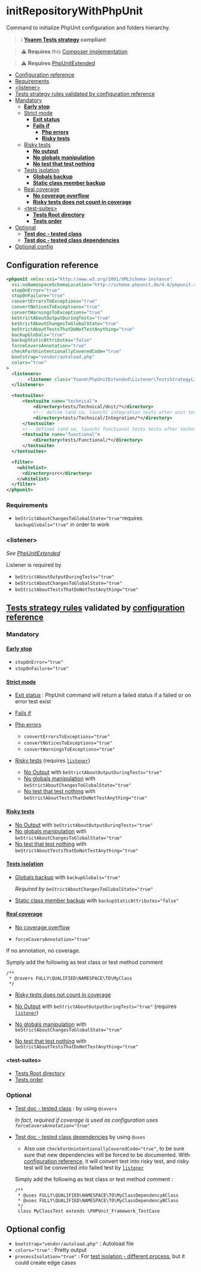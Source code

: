 # initRepositoryWithPhpUnit

Command to initialize PhpUnit configuration and folders hierarchy.

> :information_source: **[Yoanm Tests strategy](https://github.com/yoanm/Readme/blob/master/TESTS_STRATEGY.md) compliant**


> :warning: **Requires** this [Composer implementation](https://github.com/yoanm/initRepositoryWithComposer)

> :warning: **Requires** [PhpUnitExtended](https://github.com/yoanm/PhpUnitExtended)

 * [Configuration reference](#configuration-reference)
  * [Requirements](#configuration-reference-requirements)
  * [\<listener>](#configuration-reference-listener)
 * [Tests strategy rules validated by configuration reference](#rules-validated)
  * [Mandatory](#rules-validated-mandatory)
    * [**Early stop**](#rules-validated-mandatory-early-stop)
    * [Strict mode](#rules-validated-mandatory-strict-mode)
      * [**Exit status**](#rules-validated-mandatory-strict-mode-exit-status)
      * [**Fails if**](#rules-validated-mandatory-strict-mode-fails-if)
        * [**Php errors**](#rules-validated-mandatory-strict-mode-fails-if-php-errors)
        * [**Risky tests**](#rules-validated-mandatory-strict-mode-fails-if-risky-tests)
    * [Risky tests](#rules-validated-mandatory-risky-tests)
      * [**No output**](#rules-validated-mandatory-risky-tests-output)
      * [**No globals manipulation**](#rules-validated-mandatory-risky-tests-manipulate-globals)
      * [**No test that test nothing**](#rules-validated-mandatory-risky-tests-test-nothing)
    * [Tests isolation](#rules-validated-mandatory-tests-isolation)
      * [**Globals backup**](#rules-validated-mandatory-tests-isolation-globals)
      * [**Static class member backup**](#rules-validated-mandatory-tests-isolation-static-class-member)
    * [Real coverage](#rules-validated-mandatory-real-coverage)
      * [**No coverage overflow**](#rules-validated-mandatory-real-coverage-overflow)
      * [**Risky tests does not count in coverage**](#rules-validated-mandatory-real-coverage-risky-tests)
    * [\<test-suites>](#rules-validated-mandatory-test-suites)
      * [**Tests Root directory**](#rules-validated-mandatory-test-suites-tests-root-directory)
      * [**Tests order**](#rules-validated-mandatory-test-suites-tests-order)
  * [Optional](#optional)
    * [**Test doc - tested class**](#optional-rule-1)
    * [**Test doc - tested class dependencies**](#optional-rule-2)
 * [Optional config](#optional-config)

## Configuration reference
```xml
<phpunit xmlns:xsi="http://www.w3.org/2001/XMLSchema-instance"
  xsi:noNamespaceSchemaLocation="http://schema.phpunit.de/4.8/phpunit.xsd"
  stopOnError="true"
  stopOnFailure="true"
  convertErrorsToExceptions="true"
  convertNoticesToExceptions="true"
  convertWarningsToExceptions="true"
  beStrictAboutOutputDuringTests="true"
  beStrictAboutChangesToGlobalState="true"
  beStrictAboutTestsThatDoNotTestAnything="true"
  backupGlobals="true"
  backupStaticAttributes="false"
  forceCoversAnnotation="true"
  checkForUnintentionallyCoveredCode="true"
  bootstrap="vendor/autoload.php"
  colors="true"
>
  <listeners>
        <listener class="Yoanm\PhpUnitExtended\Listener\TestsStrategyListener"/>
  </listeners>

  <testsuites>
      <testsuite name="technical">
          <directory>tests/Technical/Unit/*</directory>
          <!-- define (and so, launch) integration tests after unit tests => slower than unit tests -->
          <directory>tests/Technical/Integration/*</directory>
      </testsuite>
      <!-- defined (and so, launch) functional tests tests after technical tests => slower than technical tests -->
      <testsuite name="functional">
          <directory>tests/Functional/*</directory>
      </testsuite>
  </testsuites>

  <filter>
    <whitelist>
      <directory>src</directory>
    </whitelist>
  </filter>
</phpunit>
```
<a name="configuration-reference-requirements"></a>
### Requirements

  * `beStrictAboutChangesToGlobalState="true"`requires `backupGlobals="true"` in order to work

<a name="configuration-reference-listener"></a>
### \<listener>

*See [PhpUnitExtended](https://github.com/yoanm/PhpUnitExtended)*
      
Listener is required by
 * `beStrictAboutOutputDuringTests="true"`
 * `beStrictAboutChangesToGlobalState="true"`
 * `beStrictAboutTestsThatDoNotTestAnything="true"`

<a name="rules-validated"></a>
## [Tests strategy rules](https://github.com/yoanm/Readme/blob/master/TESTS_STRATEGY.md#rules) validated by [configuration reference](#configuration-reference)

<a name="rules-validated-mandatory"></a>
### Mandatory

<a name="rules-validated-mandatory-early-stop"></a>
#### [Early stop](https://github.com/yoanm/Readme/blob/master/TESTS_STRATEGY.md#rules-early-stop)

* `stopOnError="true"`
* `stopOnFailure="true"`

<a name="rules-validated-mandatory-strict-mode"></a>
#### [Strict mode](https://github.com/yoanm/Readme/blob/master/TESTS_STRATEGY.md#rules-strict-mode)

<a name="rules-validated-mandatory-strict-mode-exit-status"></a>
 * [Exit status](https://github.com/yoanm/Readme/blob/master/TESTS_STRATEGY.md#exit-status) : PhpUnit command will return a failed status if a failed or on error test exist
<a name="rules-validated-mandatory-strict-mode-fails-if"></a>
 * [Fails if](https://github.com/yoanm/Readme/blob/master/TESTS_STRATEGY.md#rules-strict-mode-fails-if)
<a name="rules-validated-mandatory-strict-mode-fails-if-php-errors"></a>
  * [Php errors](https://github.com/yoanm/Readme/blob/master/TESTS_STRATEGY.md#rules-strict-mode-fails-if-php-errors)

    * `convertErrorsToExceptions="true"`
    * `convertNoticesToExceptions="true"`
    * `convertWarningsToExceptions="true"`
<a name="rules-validated-mandatory-strict-mode-fails-if-risky-tests"></a>
  * [Risky tests](https://github.com/yoanm/Readme/blob/master/TESTS_STRATEGY.md#rules-strict-mode-fails-if-risky-tests) (requires [`listener`](#configuration-reference-listener))

    * [No Output](https://github.com/yoanm/Readme/blob/master/TESTS_STRATEGY.md#rules-risky-tests-output) with `beStrictAboutOutputDuringTests="true"`
    * [No globals manipulation](https://github.com/yoanm/Readme/blob/master/TESTS_STRATEGY.md#rules-risky-tests-manipulate-globals) with `beStrictAboutChangesToGlobalState="true"`
    * [No test that test nothing](https://github.com/yoanm/Readme/blob/master/TESTS_STRATEGY.md#rules-risky-tests-test-nothing) with `beStrictAboutTestsThatDoNotTestAnything="true"`

<a name="rules-validated-mandatory-risky-tests"></a>
#### [Risky tests](https://github.com/yoanm/Readme/blob/master/TESTS_STRATEGY.md#rules-risky-tests)

<a name="rules-validated-mandatory-risky-tests-output"></a>
 * [No Output](https://github.com/yoanm/Readme/blob/master/TESTS_STRATEGY.md#rules-risky-tests-output) with `beStrictAboutOutputDuringTests="true"` 
<a name="rules-validated-mandatory-risky-tests-manipulate-globals"></a>
 * [No globals manipulation](https://github.com/yoanm/Readme/blob/master/TESTS_STRATEGY.md#rules-risky-tests-manipulate-globals) with `beStrictAboutChangesToGlobalState="true"`
<a name="rules-validated-mandatory-risky-tests-test-nothing"></a>
 * [No test that test nothing](https://github.com/yoanm/Readme/blob/master/TESTS_STRATEGY.md#rules-risky-tests-test-nothing) with `beStrictAboutTestsThatDoNotTestAnything="true"`

<a name="rules-validated-mandatory-tests-isolation"></a>
#### [Tests isolation](https://github.com/yoanm/Readme/blob/master/TESTS_STRATEGY.md#rules-tests-isolation)
    
<a name="rules-validated-mandatory-tests-isolation-globals"></a>
 * [Globals backup](https://github.com/yoanm/Readme/blob/master/TESTS_STRATEGY.md#rules-tests-isolation-globals) with `backupGlobals="true"`
      
   *Required by `beStrictAboutChangesToGlobalState="true"`*

<a name="rules-validated-mandatory-tests-isolation-static-class-member"></a>
 * [Static class member backup](https://github.com/yoanm/Readme/blob/master/TESTS_STRATEGY.md#rules-tests-isolation-static-class-member) with `backupStaticAttributes="false"`
  
<a name="rules-validated-mandatory-real-coverage"></a>
#### [Real coverage](https://github.com/yoanm/Readme/blob/master/TESTS_STRATEGY.md#rules-real-coverage)
    
<a name="rules-validated-mandatory-real-coverage-overflow"></a>
 * [No coverage overflow](https://github.com/yoanm/Readme/blob/master/TESTS_STRATEGY.md#rules-real-coverage-overflow)
      
  * `forceCoversAnnotation="true"`

  If no annotation, no coverage.

  Symply add the following as test class or test method comment

  ```
  /**
   * @covers FULLY\QUALIFIED\NAMESPACE\TO\MyClass
   */
  ```

<a name="rules-validated-mandatory-real-coverage-risky-tests"></a>
 * [Risky tests does not count in coverage](https://github.com/yoanm/Readme/blob/master/TESTS_STRATEGY.md#rules-real-coverage-risky-tests)
    
  * [No Output](https://github.com/yoanm/Readme/blob/master/TESTS_STRATEGY.md#rules-risky-tests-output) with `beStrictAboutOutputDuringTests="true"` (requires [`listener`](#configuration-reference-listener))
  * [No globals manipulation](https://github.com/yoanm/Readme/blob/master/TESTS_STRATEGY.md#rules-risky-tests-manipulate-globals) with `beStrictAboutChangesToGlobalState="true"`
  * [No test that test nothing](https://github.com/yoanm/Readme/blob/master/TESTS_STRATEGY.md#rules-risky-tests-test-nothing) with `beStrictAboutTestsThatDoNotTestAnything="true"`

<a name="rules-validated-mandatory-test-suites"></a>
#### \<test-suites>
    
<a name="rules-validated-mandatory-test-suites-tests-root-directory"></a>
  * [Tests Root directory](https://github.com/yoanm/Readme/blob/master/TESTS_STRATEGY.md#tests-root-directory)
<a name="rules-validated-mandatory-test-suites-tests-order"></a>
  * [Tests order](https://github.com/yoanm/Readme/blob/master/TESTS_STRATEGY.md#tests-order)

### Optional

<a name="optional-rule-1"></a>
 * [Test doc - tested class](https://github.com/yoanm/Readme/blob/master/TESTS_STRATEGY.md#rules-test-documentation-tested-class-description) : by using `@covers`
      
   *In fact, required if coverage is used as configuration uses `forceCoversAnnotation="true"`*

<a name="optional-rule-2"></a>
 * [Test doc - tested class dependencies](https://github.com/yoanm/Readme/blob/master/TESTS_STRATEGY.md#rules-test-documentation-tested-class-dependencies-description) by using `@uses`
  
    * Also use `checkForUnintentionallyCoveredCode="true"`, to be sure sure that new dependencies will be forced to be documented. With [configuration reference](#configuration-reference), it will convert test into risky test, and risky test will be converted into failed test by [`listener`](#configuration-reference-listener)
      
    Simply add the following as test class or test method comment : 
    ```
    /**
     * @uses FULLY\QUALIFIED\NAMESPACE\TO\MyClassDependencyAClass
     * @uses FULLY\QUALIFIED\NAMESPACE\TO\MyClassDependencyBClass
     */
     class MyClassTest extends \PHPUnit_Framework_TestCase
     ```

## Optional config
  
 * `bootstrap="vendor/autoload.php"` : Autoload file
 * `colors="true"` : Pretty output
 * `processIsolation="true"` : For [test isolation - different process](https://github.com/yoanm/Readme/blob/master/TESTS_STRATEGY.md#rules-tests-isolation-different-process), but it could create edge cases
 
